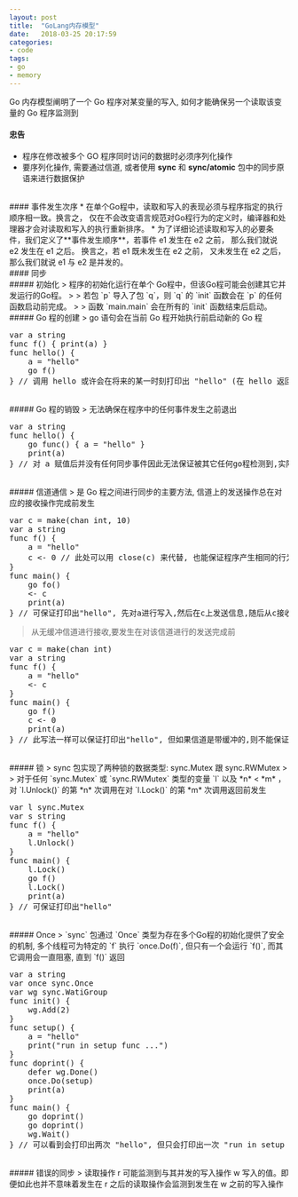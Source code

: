 ```yaml
---
layout: post
title:  "GoLang内存模型"
date:   2018-03-25 20:17:59
categories: 
- code 
tags:
- go
- memory 
---
```

Go 内存模型阐明了一个 Go 程序对某变量的写入, 如何才能确保另一个读取该变量的 Go 程序监测到 

#### 忠告
* 程序在修改被多个 GO 程序同时访问的数据时必须序列化操作
* 要序列化操作, 需要通过信道, 或者使用 **sync** 和 **sync/atomic** 包中的同步原语来进行数据保护 

<br >
#### 事件发生次序
* 在单个Go程中，读取和写入的表现必须与程序指定的执行顺序相一致。换言之， 仅在不会改变语言规范对Go程行为的定义时，编译器和处理器才会对读取和写入的执行重新排序。 
* 为了详细论述读取和写入的必要条件，我们定义了**事件发生顺序**，若事件 e1 发生在 e2 之前， 那么我们就说 e2 发生在 e1 之后。 换言之，若 e1 既未发生在 e2 之前， 又未发生在 e2 之后，那么我们就说 e1 与 e2 是并发的。

<br >
#### 同步 

<br >
##### 初始化
> 程序的初始化运行在单个 Go程中，但该Go程可能会创建其它并发运行的Go程。
>
> 若包 `p` 导入了包 `q`，则 `q` 的 `init` 函数会在 `p` 的任何函数启动前完成。
>
> 函数 `main.main` 会在所有的 `init` 函数结束后启动。

<br >
##### Go 程的创建 
> go 语句会在当前 Go 程开始执行前启动新的 Go 程

<pre>var a string
func f() { print(a) }
func hello() { 
	a = "hello"
  	go f()
} // 调用 hello 或许会在将来的某一时刻打印出 "hello" (在 hello 返回之后则会打印空值 )</pre>

<br >
##### Go 程的销毁
> 无法确保在程序中的任何事件发生之前退出

<pre>var a string 
func hello() {
	go func() { a = "hello" }
  	print(a)
} // 对 a 赋值后并没有任何同步事件因此无法保证被其它任何go程检测到,实际上在这一个积极的编译器可能会删除整条 go 语句,若一个Go程的作用必须被另一个Go程监测到,需使用锁或信道通信之类的同步机制来建立顺序关系</pre>

<br >
##### 信道通信 
> 是 Go 程之间进行同步的主要方法, 信道上的发送操作总在对应的接收操作完成前发生 

<pre>var c = make(chan int, 10)
var a string
func f() {
  	a = "hello"
  	c <- 0 // 此处可以用 close(c) 来代替, 也能保证程序产生相同的行为 
}
func main() {
  	go fo()
  	<- c
  	print(a)
} // 可保证打印出"hello", 先对a进行写入,然后在c上发送信息,随后从c接收信号进行阻塞,最后打印出a </pre>

> 从无缓冲信道进行接收,要发生在对该信道进行的发送完成前 

<pre>var c = make(chan int)
var a string
func f() {
  	a = "hello"
  	<- c
}
func main() {
  	go f()
  	c <- 0
  	print(a)
} // 此写法一样可以保证打印出"hello", 但如果信道是带缓冲的,则不能保证(它可能会打印出空字符串,崩溃或做些别的事情) </pre>

<br >
##### 锁
> sync 包实现了两种锁的数据类型: sync.Mutex 跟 sync.RWMutex 
>
> 对于任何 `sync.Mutex` 或 `sync.RWMutex` 类型的变量 `l` 以及 *n* < *m* ，对 `l.Unlock()` 的第 *n* 次调用在对 `l.Lock()` 的第 *m* 次调用返回前发生

<pre>var l sync.Mutex
var s string
func f() {
  	a = "hello"
  	l.Unlock()
}
func main() {
  	l.Lock()
  	go f() 
  	l.Lock()
  	print(a)
} // 可保证打印出"hello"</pre>

<br >
##### Once
> `sync` 包通过 `Once` 类型为存在多个Go程的初始化提供了安全的机制, 多个线程可为特定的 `f` 执行 `once.Do(f)`, 但只有一个会运行 `f()`, 而其它调用会一直阻塞, 直到 `f()` 返回

<pre>var a string
var once sync.Once
var wg sync.WatiGroup
func init() {
  	wg.Add(2)
}
func setup() {
  	a = "hello"
  	print("run in setup func ...")
}
func doprint() {
  	defer wg.Done()
  	once.Do(setup)
  	print(a)
}
func main() {
	go doprint()
	go doprint()
	wg.Wait()
} // 可以看到会打印出两次 "hello", 但只会打印出一次 "run in setup func ..."</pre>

<br >
##### 错误的同步
> 读取操作 r 可能监测到与其并发的写入操作 w 写入的值。即便如此也并不意味着发生在 r 之后的读取操作会监测到发生在 w 之前的写入操作
